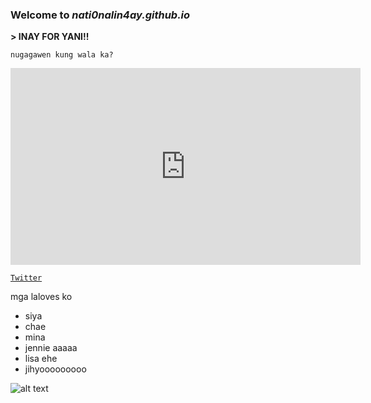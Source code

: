 ### Welcome to *nati0nalin4ay.github.io* 
**> INAY FOR YANI!!**

`nugagawen kung wala ka?`

<iframe width="560" height="315" src="https://www.youtube.com/embed/k6jqx9kZgPM" title="YouTube video player" frameborder="0" allow="accelerometer; autoplay; clipboard-write; encrypted-media; gyroscope; picture-in-picture" allowfullscreen></iframe>

[`Twitter`](https://www.twitter.com)

mga laloves ko
- siya
- chae
- mina
- jennie aaaaa
- lisa ehe
- jihyooooooooo

![alt text](https://3.bp.blogspot.com/-blz_AnkGINw/WoeVlHk0RpI/AAAAAAACKAE/uvPiyPis91oe0n0Y0s-WLbR47_QV4QbfwCLcBGAs/s1600/mina.jpg)

